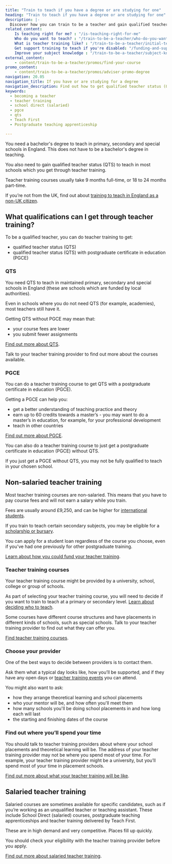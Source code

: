 ```yaml
---
title: "Train to teach if you have a degree or are studying for one"
heading: "Train to teach if you have a degree or are studying for one"
description: |-
  Discover how you can train to be a teacher and gain qualified teacher status (QTS) if you have a degree. Including school-led and university-led training.
related_content:
    Is teaching right for me? : "/is-teaching-right-for-me"
    Who do you want to teach? : "/train-to-be-a-teacher/who-do-you-want-to-teach"
    What is teacher training like? : "/train-to-be-a-teacher/initial-teacher-training"
    Get support training to teach if you're disabled: "/funding-and-support/if-youre-disabled"
    Improve your subject knowledge : "/train-to-be-a-teacher/subject-knowledge-enhancement"
external_content:
    - content/train-to-be-a-teacher/promos/find-your-course
promo_content:
    - content/train-to-be-a-teacher/promos/adviser-promo-degree
navigation: 20.05
navigation_title: If you have or are studying for a degree
navigation_description: Find out how to get qualified teacher status (QTS) through postgraduate teacher training if you have a degree or you’re studying for one. 
keywords:
  - becoming a teacher
  - teacher training
  - school direct (salaried)
  - pgce
  - qts
  - Teach First
  - Postgraduate teaching apprenticeship

---
```



You need a bachelor's degree to teach in primary, secondary and special schools in England. This does not have to be a bachelor's degree in teaching.

You also need to gain qualified teacher status (QTS) to teach in most schools which you get through teacher training.

Teacher training courses usually take 9 months full-time, or 18 to 24 months part-time.

If you’re not from the UK, find out about [training to teach in England as a non-UK citizen](/non-uk-teachers).

## What qualifications can I get through teacher training?

To be a qualified teacher, you can do teacher training to get:

* qualified teacher status (QTS)
* qualified teacher status (QTS) with postgraduate certificate in education (PGCE)

### QTS

You need QTS to teach in maintained primary, secondary and special schools in England (these are schools which are funded by local authorities).

Even in schools where you do not need QTS (for example, academies), most teachers still have it.

Getting QTS without PGCE may mean that:

* your course fees are lower
* you submit fewer assignments

[Find out more about QTS](/what-is-qts).

Talk to your teacher training provider to find out more about the courses available.

### PGCE

You can do a teacher training course to get QTS with a postgraduate certificate in education (PGCE).

Getting a PGCE can help you:

* get a better understanding of teaching practice and theory
* earn up to 60 credits towards a master’s - you may want to do a master’s in education, for example, for your professional development
* teach in other countries

[Find out more about PGCE](/what-is-a-pgce).

You can also do a teacher training course to just get a postgraduate certificate in education (PGCE) without QTS.

If you just get a PGCE without QTS, you may not be fully qualified to teach in your chosen school.

## Non-salaried teacher training

Most teacher training courses are non-salaried. This means that you have to pay course fees and will not earn a salary while you train.

Fees are usually around £9,250, and can be higher for [international students](/non-uk-teachers/train-to-teach-in-england-as-an-international-student).

If you train to teach certain secondary subjects, you may be eligible for a [scholarship or bursary](/funding-and-support/scholarships-and-bursaries).

You can apply for a student loan regardless of the course you choose, even if you've had one previously for other postgraduate training.

[Learn about how you could fund your teacher training](/funding-and-support).

### Teacher training courses

Your teacher training course might be provided by a university, school, college or group of schools.

As part of selecting your teacher training course, you will need to decide if you want to train to teach at a primary or secondary level. [Learn about deciding who to teach](/train-to-be-a-teacher/who-do-you-want-to-teach).

Some courses have different course structures and have placements in different kinds of schools, such as special schools. Talk to your teacher training provider to find out what they can offer you.

[Find teacher training courses](https://www.find-postgraduate-teacher-training.service.gov.uk/).

### Choose your provider

One of the best ways to decide between providers is to contact them.

Ask them what a typical day looks like, how you’ll be supported, and if they have any open days or [teacher training events](/events) you can attend.

You might also want to ask:

* how they arrange theoretical learning and school placements
* who your mentor will be, and how often you'll meet them
* how many schools you'll be doing school placements in and how long each will last
* the starting and finishing dates of the course

### Find out where you’ll spend your time

You should talk to teacher training providers about where your school placements and theoretical learning will be. The address of your teacher training provider may not be where you spend most of your time. For example, your teacher training provider might be a university, but you’ll spend most of your time in placement schools.

[Find out more about what your teacher training will be like](/train-to-be-a-teacher/initial-teacher-training).

## Salaried teacher training

Salaried courses are sometimes available for specific candidates, such as if you’re working as an unqualified teacher or teaching assistant. These include School Direct (salaried) courses, postgraduate teaching apprenticeships and teacher training delivered by Teach First.

These are in high demand and very competitive. Places fill up quickly.

You should check your eligibility with the teacher training provider before you apply.

[Find out more about salaried teacher training](/funding-and-support/salaried-teacher-training).

